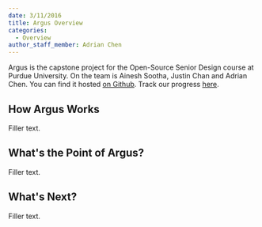 ```yaml
---
date: 3/11/2016
title: Argus Overview 
categories:
  - Overview
author_staff_member: Adrian Chen
---
```


Argus is the capstone project for the Open-Source Senior Design course at Purdue University. On the team is Ainesh Sootha, Justin Chan and Adrian Chen. You can find it hosted <a href="https://github.com/adrianchen8662/argus">on Github</a>. Track our progress <a href="https://github.com/users/adrianchen8662/projects/2/views/1">here</a>. 

## How Argus Works

Filler text.

## What's the Point of Argus? 

Filler text.

## What's Next? 

Filler text. 
